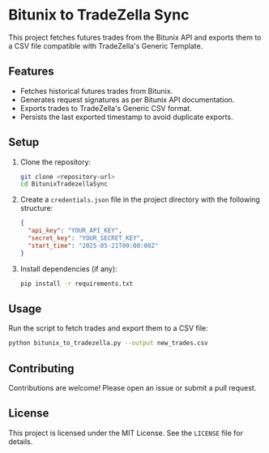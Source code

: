 # Bitunix to TradeZella Sync

This project fetches futures trades from the Bitunix API and exports them to a CSV file compatible with TradeZella's Generic Template.

## Features
- Fetches historical futures trades from Bitunix.
- Generates request signatures as per Bitunix API documentation.
- Exports trades to TradeZella's Generic CSV format.
- Persists the last exported timestamp to avoid duplicate exports.

## Setup

1. Clone the repository:
   ```bash
   git clone <repository-url>
   cd BitunixTradezellaSync
   ```

2. Create a `credentials.json` file in the project directory with the following structure:
   ```json
   {
     "api_key": "YOUR_API_KEY",
     "secret_key": "YOUR_SECRET_KEY",
     "start_time": "2025-05-21T00:00:00Z"
   }
   ```

3. Install dependencies (if any):
   ```bash
   pip install -r requirements.txt
   ```

## Usage

Run the script to fetch trades and export them to a CSV file:
```bash
python bitunix_to_tradezella.py --output new_trades.csv
```

## Contributing

Contributions are welcome! Please open an issue or submit a pull request.

## License

This project is licensed under the MIT License. See the `LICENSE` file for details.
